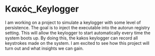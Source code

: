# Kακός_Keylogger
I am working on a project to simulate a keylogger with some level of persistence. The goal is to inject the executable into the autorun registry setting. This will allow the keylogger to start automatically every time the system boots up. By doing this, the kakos keylogger can record all keystrokes made on the system. I am excited to see how this project will turn out and what insights we can gain.
